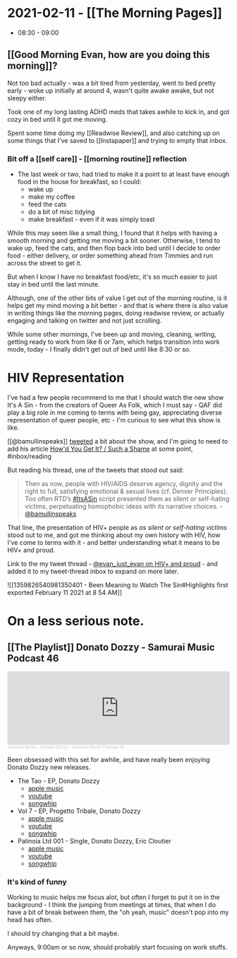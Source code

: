 # 2021-02-11 - [[The Morning Pages]]

- 08:30 - 09:00

## [[Good Morning Evan, how are you doing this morning]]?

Not too bad actually - was a bit tired from yesterday, went to bed pretty early - woke up initially at around 4, wasn't quite awake awake, but not sleepy either.

Took one of my long lasting ADHD meds that takes awhile to kick in, and got cozy in bed until it got me moving.

Spent some time doing my [[Readwise Review]], and also catching up on some things that I've saved to [[Instapaper]] and trying to empty that inbox.

### Bit off a [[self care]] - [[morning routine]] reflection 

- The last week or two, had tried to make it a point to at least have enough food in the house for breakfast, so I could:
	- wake up 
	- make my coffee
	-  feed the cats
	-  do a bit of misc tidying
	-  make breakfast - even if it was simply toast 

While this may seem like a small thing, I found that it helps with having a smooth morning and getting me moving a bit sooner. Otherwise, I tend to wake up, feed the cats, and then flop back into bed until I decide to order food - either delivery, or order something ahead from Timmies and run across the street to get it.

But when I know I have no breakfast food/etc, it's so much easier to just stay in bed until the last minute. 

Although, one of the other bits of value I get out of the morning routine, is it helps get my mind moving a bit better - and that is where there is also value in writing things like the morning pages, doing readwise review, or actually engaging and talking on twitter and not just scrolling. 

While some other mornings, I've been up and moving, cleaning, writing, getting ready to work from like 6 or 7am, which helps transition into work mode, today - I finally didn't get out of bed until like 8:30 or so.

# HIV Representation

I've had a few people recommend to me that I should watch the new show It's A Sin - from the creators of Queer As Folk, which I must say - QAF did play a big role in me coming to terms with being gay, appreciating diverse representation of queer people, etc - I'm curious to see what this show is like.

[[@bamullinspeaks]] [tweeted](https://twitter.com/bamullinspeaks/status/1359767814249320450) a bit about the show, and I'm going to need to add his article [How'd You Get It? / Such a Shame](https://brianmullin.substack.com/p/howd-you-get-it-such-a-shame) at some point, #inbox/reading 

But reading his thread, one of the tweets that stood out said:

> Then as now, people with HIV/AIDS deserve agency, dignity and the right to full, satisfying emotional & sexual lives (cf. Denver Principles). Too often RTD’s [#ItsASin](https://twitter.com/hashtag/ItsASin?src=hashtag_click) script presented them as silent or self-hating victims, perpetuating homophobic ideas with its narrative choices. - [@bamullinspeaks](https://twitter.com/bamullinspeaks/status/1359767814249320450)

That line, the presentation of HIV+ people as  _as silent or self-hating victims_ stood out to me, and got me thinking about my own history with HIV, how I've come to terms with it - and better understanding what it means to be HIV+ and proud. 

Link to the my tweet thread - [@evan_just_evan on HIV+ and proud](https://twitter.com/evan_just_evan/status/1359826540981350401) - and added it to my tweet-thread inbox to expand on more later. 

![[1359826540981350401 - Been Meaning to Watch The Sin#Highlights first exported February 11 2021 at 8 54 AM]]

# On a less serious note.

## [[The Playlist]] Donato Dozzy - Samurai Music Podcast 46

<iframe width="100%" height="166" scrolling="no" frameborder="no" allow="autoplay" src="https://w.soundcloud.com/player/?url=https%3A//api.soundcloud.com/tracks/932177257&color=%23ff5500&auto_play=false&hide_related=false&show_comments=true&show_user=true&show_reposts=false&show_teaser=true"></iframe><div style="font-size: 10px; color: #cccccc;line-break: anywhere;word-break: normal;overflow: hidden;white-space: nowrap;text-overflow: ellipsis; font-family: Interstate,Lucida Grande,Lucida Sans Unicode,Lucida Sans,Garuda,Verdana,Tahoma,sans-serif;font-weight: 100;"><a href="https://soundcloud.com/samuraimusicgroup" title="Samurai Music" target="_blank" style="color: #cccccc; text-decoration: none;">Samurai Music</a> · <a href="https://soundcloud.com/samuraimusicgroup/donato-dozzy-samurai-music-podcast-46" title="Donato Dozzy - Samurai Music Podcast 46" target="_blank" style="color: #cccccc; text-decoration: none;">Donato Dozzy - Samurai Music Podcast 46</a></div>

Been obsessed with this set for awhile, and have really been enjoying Donato Dozzy new releases.

- The Tao - EP,  Donato Dozzy 
	-  [apple music](https://music.apple.com/us/album/the-tao-ep/1539092137)
	-  [youtube](https://www.youtube.com/playlist?list=OLAK5uy_m9UPJJ1vhR_qJZjdnHcYwzqHbU24Z_SpQ)
	-  [songwhip](https://songwhip.com/donato-dozzy/the-tao)
- Vol 7 - EP, Progetto Tribale, Donato Dozzy 
	-  [apple music](https://music.apple.com/us/album/vol-7-ep/1532707290)
	-  [youtube](https://www.youtube.com/playlist?list=OLAK5uy_m7aym1658PQbqPna_CYmCVoDpSWwDdY20)
	-  [songwhip](https://songwhip.com/progettotribale/vol-7)
-  Palinoia Ltd 001 - Single, Donato Dozzy, Eric Cloutier 
	-  [apple music](https://music.apple.com/us/album/palinoia-ltd-001-single/1507867249) 
	-   [youtube](https://www.youtube.com/playlist?list=OLAK5uy_nEwL3Ca6My40KMok2zCMli2serxzYN5hY)
	-   [songwhip](https://songwhip.com/donato-dozzy/palinoia-ltd-001)

### It's kind of funny

Working to music helps me focus alot, but often I forget to put it on in the background - I think the jumping from meetings at times, that when I do have a bit of break between them, the "oh yeah, music" doesn't pop into my head has often.

I should try changing that a bit maybe.

Anyways, 9:00am or so now, should probably start focusing on work stuffs.